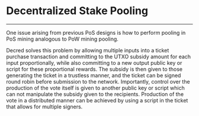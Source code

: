 # **Decentralized Stake Pooling**

---

One issue arising from previous PoS designs is how to perform pooling in PoS mining analogous to PoW mining pooling.

Decred solves this problem by allowing multiple inputs into a ticket purchase transaction and committing to the UTXO subsidy amount for each input proportionally, while also committing to a new output public key or script for these proportional rewards. The subsidy is then given to those generating the ticket in a trustless manner, and the ticket can be signed round robin before submission to the network. Importantly, control over the production of the vote itself is given to another public key or script which can not manipulate the subsidy given to the recipients. Production of the vote in a distributed manner can be achieved by using a script in the ticket that allows for multiple signers.
